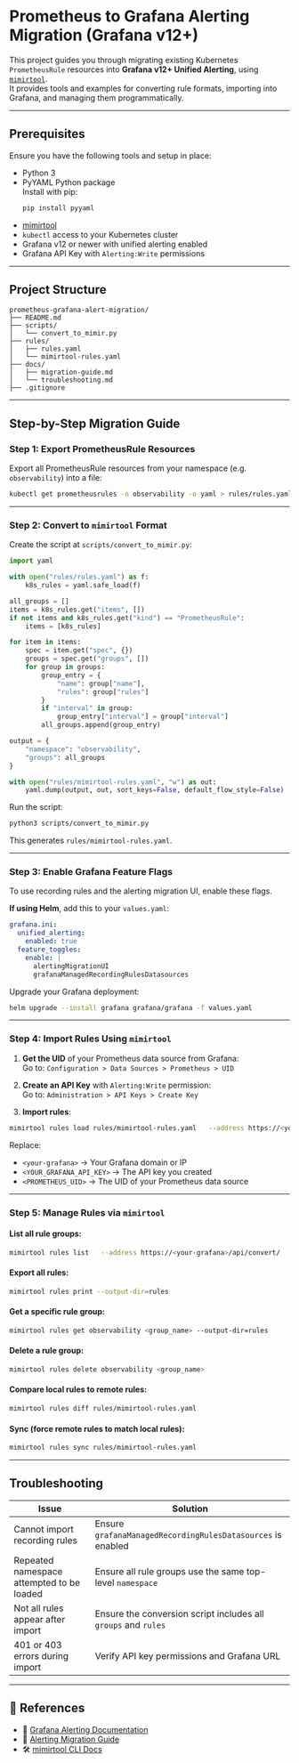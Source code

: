 #  Prometheus to Grafana Alerting Migration (Grafana v12+)

This project guides you through migrating existing Kubernetes `PrometheusRule` resources into **Grafana v12+ Unified Alerting**, using [`mimirtool`](https://grafana.com/docs/mimir/latest/operators-guide/mimirtool/).  
It provides tools and examples for converting rule formats, importing into Grafana, and managing them programmatically.

---

## Prerequisites

Ensure you have the following tools and setup in place:

- Python 3
- PyYAML Python package  
  Install with pip:
  ```bash
  pip install pyyaml
  ```
- [mimirtool](https://grafana.com/docs/mimir/latest/operators-guide/mimirtool/)
- `kubectl` access to your Kubernetes cluster
- Grafana v12 or newer with unified alerting enabled
- Grafana API Key with `Alerting:Write` permissions

---

##  Project Structure

```
prometheus-grafana-alert-migration/
├── README.md
├── scripts/
│   └── convert_to_mimir.py
├── rules/
│   ├── rules.yaml
│   └── mimirtool-rules.yaml
├── docs/
│   ├── migration-guide.md
│   └── troubleshooting.md
├── .gitignore
```

---

##  Step-by-Step Migration Guide

###  Step 1: Export PrometheusRule Resources

Export all PrometheusRule resources from your namespace (e.g. `observability`) into a file:

```bash
kubectl get prometheusrules -n observability -o yaml > rules/rules.yaml
```

---

###  Step 2: Convert to `mimirtool` Format

Create the script at `scripts/convert_to_mimir.py`:

```python
import yaml

with open("rules/rules.yaml") as f:
    k8s_rules = yaml.safe_load(f)

all_groups = []
items = k8s_rules.get("items", [])
if not items and k8s_rules.get("kind") == "PrometheusRule":
    items = [k8s_rules]

for item in items:
    spec = item.get("spec", {})
    groups = spec.get("groups", [])
    for group in groups:
        group_entry = {
            "name": group["name"],
            "rules": group["rules"]
        }
        if "interval" in group:
            group_entry["interval"] = group["interval"]
        all_groups.append(group_entry)

output = {
    "namespace": "observability",
    "groups": all_groups
}

with open("rules/mimirtool-rules.yaml", "w") as out:
    yaml.dump(output, out, sort_keys=False, default_flow_style=False)
```

Run the script:

```bash
python3 scripts/convert_to_mimir.py
```

This generates `rules/mimirtool-rules.yaml`.

---

###  Step 3: Enable Grafana Feature Flags

To use recording rules and the alerting migration UI, enable these flags.

**If using Helm**, add this to your `values.yaml`:

```yaml
grafana.ini:
  unified_alerting:
    enabled: true
  feature_toggles:
    enable: |
      alertingMigrationUI
      grafanaManagedRecordingRulesDatasources
```

Upgrade your Grafana deployment:

```bash
helm upgrade --install grafana grafana/grafana -f values.yaml
```

---

###  Step 4: Import Rules Using `mimirtool`

1. **Get the UID** of your Prometheus data source from Grafana:  
   Go to: `Configuration > Data Sources > Prometheus > UID`

2. **Create an API Key** with `Alerting:Write` permission:  
   Go to: `Administration > API Keys > Create Key`

3. **Import rules**:

```bash
mimirtool rules load rules/mimirtool-rules.yaml   --address https://<your-grafana>/api/convert/   --id 1   --extra-headers "Authorization=Bearer <YOUR_GRAFANA_API_KEY>"   --extra-headers "X-Grafana-Alerting-Datasource-UID=<PROMETHEUS_UID>"
```

Replace:

- `<your-grafana>` → Your Grafana domain or IP
- `<YOUR_GRAFANA_API_KEY>` → The API key you created
- `<PROMETHEUS_UID>` → The UID of your Prometheus data source

---

###  Step 5: Manage Rules via `mimirtool`

####  List all rule groups:

```bash
mimirtool rules list   --address https://<your-grafana>/api/convert/   --id 1   --extra-headers "Authorization=Bearer <YOUR_GRAFANA_API_KEY>"
```

####  Export all rules:

```bash
mimirtool rules print --output-dir=rules
```

####  Get a specific rule group:

```bash
mimirtool rules get observability <group_name> --output-dir=rules
```

####  Delete a rule group:

```bash
mimirtool rules delete observability <group_name>
```

####  Compare local rules to remote rules:

```bash
mimirtool rules diff rules/mimirtool-rules.yaml
```

####  Sync (force remote rules to match local rules):

```bash
mimirtool rules sync rules/mimirtool-rules.yaml
```

---

##  Troubleshooting

| Issue                                     | Solution                                                                 |
|------------------------------------------|--------------------------------------------------------------------------|
| Cannot import recording rules            | Ensure `grafanaManagedRecordingRulesDatasources` is enabled              |
| Repeated namespace attempted to be loaded| Ensure all rule groups use the same top-level `namespace`               |
| Not all rules appear after import        | Ensure the conversion script includes all `groups` and `rules`          |
| 401 or 403 errors during import          | Verify API key permissions and Grafana URL                              |

---

## 🔗 References

- 📘 [Grafana Alerting Documentation](https://grafana.com/docs/grafana/latest/alerting/)
- 📙 [Alerting Migration Guide](https://grafana.com/docs/grafana/latest/alerting/alerting-rules/alerting-migration/)
- 🛠️ [mimirtool CLI Docs](https://grafana.com/docs/mimir/latest/operators-guide/mimirtool/)
